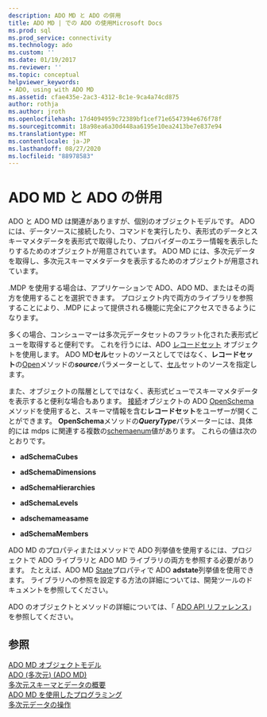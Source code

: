 ```yaml
---
description: ADO MD と ADO の併用
title: ADO MD | での ADO の使用Microsoft Docs
ms.prod: sql
ms.prod_service: connectivity
ms.technology: ado
ms.custom: ''
ms.date: 01/19/2017
ms.reviewer: ''
ms.topic: conceptual
helpviewer_keywords:
- ADO, using with ADO MD
ms.assetid: cfae435e-2ac3-4312-8c1e-9ca4a74cd875
author: rothja
ms.author: jroth
ms.openlocfilehash: 17d4094959c72389bf1cef71e6547394e676f78f
ms.sourcegitcommit: 18a98ea6a30d448aa6195e10ea2413be7e837e94
ms.translationtype: MT
ms.contentlocale: ja-JP
ms.lasthandoff: 08/27/2020
ms.locfileid: "88978583"
---
```

# <a name="using-ado-with-ado-md"></a>ADO MD と ADO の併用
ADO と ADO MD は関連がありますが、個別のオブジェクトモデルです。 ADO には、データソースに接続したり、コマンドを実行したり、表形式のデータとスキーマメタデータを表形式で取得したり、プロバイダーのエラー情報を表示したりするためのオブジェクトが用意されています。 ADO MD には、多次元データを取得し、多次元スキーマメタデータを表示するためのオブジェクトが用意されています。  
  
 .MDP を使用する場合は、アプリケーションで ADO、ADO MD、またはその両方を使用することを選択できます。 プロジェクト内で両方のライブラリを参照することにより、.MDP によって提供される機能に完全にアクセスできるようになります。  
  
 多くの場合、コンシューマーは多次元データセットのフラット化された表形式ビューを取得すると便利です。 これを行うには、ADO [レコードセット](../../reference/ado-api/recordset-object-ado.md) オブジェクトを使用します。 ADO MD**セル**セットのソースとしてではなく、**レコードセット**の[Open](../../reference/ado-api/open-method-ado-recordset.md)メソッドの***source***パラメーターとして、[セル](../../reference/ado-md-api/cellset-object-ado-md.md)セットのソースを指定します。  
  
 また、オブジェクトの階層としてではなく、表形式ビューでスキーマメタデータを表示すると便利な場合もあります。 [接続](../../reference/ado-api/connection-object-ado.md)オブジェクトの ADO [OpenSchema](../../reference/ado-api/openschema-method.md)メソッドを使用すると、スキーマ情報を含む**レコードセット**をユーザーが開くことができます。 **OpenSchema**メソッドの***QueryType***パラメーターには、具体的には mdps に関連する複数の[schemaenum](../../reference/ado-api/schemaenum.md)値があります。 これらの値は次のとおりです。  
  
-   **adSchemaCubes**  
  
-   **adSchemaDimensions**  
  
-   **adSchemaHierarchies**  
  
-   **adSchemaLevels**  
  
-   **adschemameasame**  
  
-   **adSchemaMembers**  
  
 ADO MD のプロパティまたはメソッドで ADO 列挙値を使用するには、プロジェクトで ADO ライブラリと ADO MD ライブラリの両方を参照する必要があります。 たとえば、ADO MD [State](../../reference/ado-md-api/state-property-ado-md.md)プロパティで ADO **adstate**列挙値を使用できます。 ライブラリへの参照を設定する方法の詳細については、開発ツールのドキュメントを参照してください。  
  
 ADO のオブジェクトとメソッドの詳細については、「 [ADO API リファレンス](../../reference/ado-api/ado-api-reference.md)」を参照してください。  
  
## <a name="see-also"></a>参照  
 [ADO MD オブジェクトモデル](../../reference/ado-md-api/ado-md-object-model.md)   
 [ADO (多次元) (ADO MD)](./ado-multidimensional-ado-md.md)   
 [多次元スキーマとデータの概要](./overview-of-multidimensional-schemas-and-data.md)   
 [ADO MD を使用したプログラミング](./programming-with-ado-md.md)   
 [多次元データの操作](./working-with-multidimensional-data.md)
